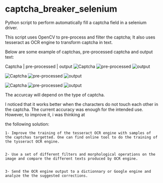 # captcha_breaker_selenium

Python script to perform automatically fill a captcha field in a selenium driver. 

This script uses OpenCV to pre-process and filter the captcha; It also uses tesseract as OCR engine to transform captcha in text. 

Below are some example of captchas, pre-processed captcha and output text:

 Captcha   | pre-processed   | output
![Captcha](https://raw.github.com/mmefenza/captcha_breaker_selenium/captchas/captchaa1.png)
![pre-processed](https://raw.github.com/mmefenza/captcha_breaker_selenium/processed/processeda1.png)
![output](https://raw.github.com/mmefenza/captcha_breaker_selenium/output/outputa1.png)

![Captcha](https://raw.github.com/mmefenza/captcha_breaker_selenium/captchas/captchaa6.png)
![pre-processed](https://raw.github.com/mmefenza/captcha_breaker_selenium/processed/processeda6.png)
![output](https://raw.github.com/mmefenza/captcha_breaker_selenium/output/outputa6.png)

![Captcha](https://raw.github.com/mmefenza/captcha_breaker_selenium/captchas/captchaa7.png)
![pre-processed](https://raw.github.com/mmefenza/captcha_breaker_selenium/processed/processeda7.png)
![output](https://raw.github.com/mmefenza/captcha_breaker_selenium/output/outputa7.png)


The accurcay will depend on the type of captcha.

I noticed  that it works better when the characters do not touch each other in the captcha. The current accuracy was enough for the intended use. However, to improve it, i was thinking at

the following solution:

    1- Improve the training of the tesseract OCR engine with samples of the captchas targetted. One can find online tool to do the training of the tysseract OCR engine. 
    
    
    2- Use a set of different filters and morphological operations on the image and compare the different texts produced by OCR engine.
    
    
    3- Send the OCR engine output to a dictionnary or Google engine and analyze the the suggested corrections.
